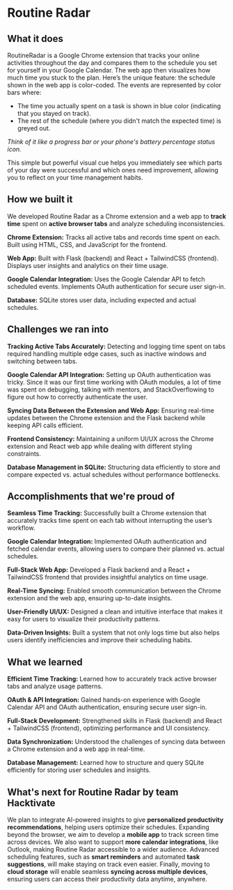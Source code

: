 # Routine Radar

## What it does
RoutineRadar is a Google Chrome extension that tracks your online activities throughout the day and compares them to the schedule you set for yourself in your Google Calendar. The web app then visualizes how much time you stuck to the plan.
Here’s the unique feature: the schedule shown in the web app is color-coded. The events are represented by color bars where:
* The time you actually spent on a task is shown in blue color (indicating that you stayed on track).
* The rest of the schedule (where you didn't match the expected time) is greyed out.

*Think of it like a progress bar or your phone's battery percentage status icon.*

This simple but powerful visual cue helps you immediately see which parts of your day were successful and which ones need improvement, allowing you to reflect on your time management habits.

## How we built it
We developed Routine Radar as a Chrome extension and a web app to __track time__ spent on __active browser tabs__ and analyze scheduling inconsistencies.

__Chrome Extension:__ Tracks all active tabs and records time spent on each.
Built using HTML, CSS, and JavaScript for the frontend.

__Web App:__ Built with Flask (backend) and React + TailwindCSS (frontend).
Displays user insights and analytics on their time usage.

__Google Calendar Integration:__ Uses the Google Calendar API to fetch scheduled events.
Implements OAuth authentication for secure user sign-in.

__Database:__ SQLite stores user data, including expected and actual schedules.

## Challenges we ran into
__Tracking Active Tabs Accurately:__ Detecting and logging time spent on tabs required handling multiple edge cases, such as inactive windows and switching between tabs.

__Google Calendar API Integration:__ Setting up OAuth authentication was tricky. Since it was our first time working with OAuth modules, a lot of time was spent on debugging, talking with mentors, and StackOverflowing to figure out how to correctly authenticate the user.

__Syncing Data Between the Extension and Web App:__ Ensuring real-time updates between the Chrome extension and the Flask backend while keeping API calls efficient.

__Frontend Consistency:__ Maintaining a uniform UI/UX across the Chrome extension and React web app while dealing with different styling constraints.

__Database Management in SQLite:__ Structuring data efficiently to store and compare expected vs. actual schedules without performance bottlenecks.


## Accomplishments that we're proud of
__Seamless Time Tracking:__ Successfully built a Chrome extension that accurately tracks time spent on each tab without interrupting the user’s workflow.

__Google Calendar Integration:__ Implemented OAuth authentication and fetched calendar events, allowing users to compare their planned vs. actual schedules.

__Full-Stack Web App:__ Developed a Flask backend and a React + TailwindCSS frontend that provides insightful analytics on time usage.

__Real-Time Syncing:__ Enabled smooth communication between the Chrome extension and the web app, ensuring up-to-date insights.

__User-Friendly UI/UX:__ Designed a clean and intuitive interface that makes it easy for users to visualize their productivity patterns.

__Data-Driven Insights:__ Built a system that not only logs time but also helps users identify inefficiencies and improve their scheduling habits.

## What we learned
__Efficient Time Tracking:__ Learned how to accurately track active browser tabs and analyze usage patterns.

__OAuth & API Integration:__ Gained hands-on experience with Google Calendar API and OAuth authentication, ensuring secure user sign-in.

__Full-Stack Development:__ Strengthened skills in Flask (backend) and React + TailwindCSS (frontend), optimizing performance and UI consistency.

__Data Synchronization:__ Understood the challenges of syncing data between a Chrome extension and a web app in real-time.

__Database Management:__ Learned how to structure and query SQLite efficiently for storing user schedules and insights.

## What's next for Routine Radar by team Hacktivate
We plan to integrate AI-powered insights to give **personalized productivity recommendations**, helping users optimize their schedules. Expanding beyond the browser, we aim to develop a **mobile app** to track screen time across devices. We also want to support **more calendar integrations**, like Outlook, making Routine Radar accessible to a wider audience. Advanced scheduling features, such as **smart reminders** and automated **task suggestions**, will make staying on track even easier. Finally, moving to **cloud storage** will enable seamless **syncing across multiple devices**, ensuring users can access their productivity data anytime, anywhere.
